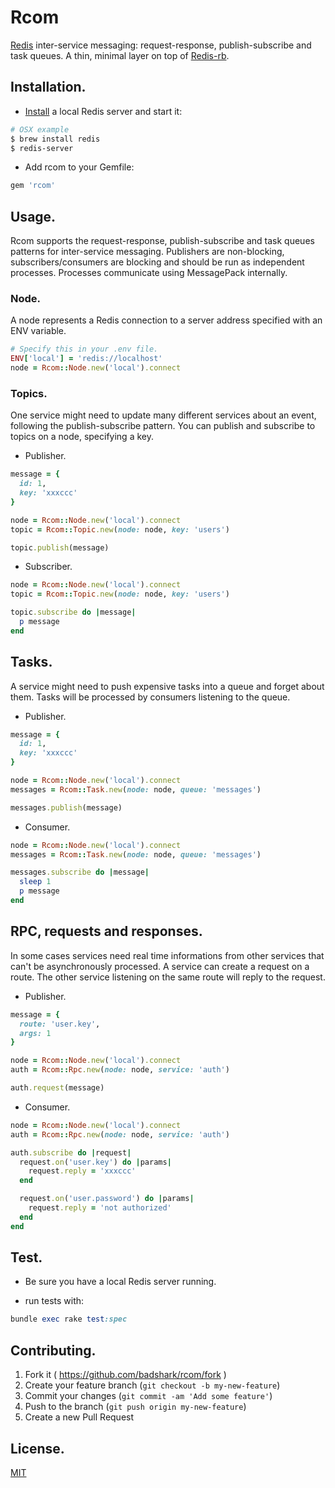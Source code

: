 # Rcom

[Redis](http://redis.io) inter-service messaging: request-response, publish-subscribe and task queues. A thin, minimal layer on top of [Redis-rb](https://github.com/redis/redis-rb).

## Installation.

- [Install](http://redis.io/topics/quickstart) a local Redis server and start it:
```sh
# OSX example
$ brew install redis
$ redis-server
```

- Add rcom to your Gemfile:
```ruby
gem 'rcom'
```

## Usage.

Rcom supports the request-response, publish-subscribe and task queues patterns for inter-service messaging. Publishers are non-blocking, subscribers/consumers are blocking and should be run as independent processes. Processes communicate using MessagePack internally.

### Node.

A node represents a Redis connection to a server address specified with an ENV variable.

```ruby
# Specify this in your .env file.
ENV['local'] = 'redis://localhost'
node = Rcom::Node.new('local').connect
```

### Topics.

One service might need to update many different services about an event, following the publish-subscribe pattern. You can publish and subscribe to topics on a node, specifying a key.

- Publisher.

```ruby
message = {
  id: 1,
  key: 'xxxccc'
}

node = Rcom::Node.new('local').connect
topic = Rcom::Topic.new(node: node, key: 'users')

topic.publish(message)
```

- Subscriber.

```ruby
node = Rcom::Node.new('local').connect
topic = Rcom::Topic.new(node: node, key: 'users')

topic.subscribe do |message|
  p message
end
```

## Tasks.

A service might need to push expensive tasks into a queue and forget about them. Tasks will be processed by consumers listening to the queue.

- Publisher.

```ruby
message = {
  id: 1,
  key: 'xxxccc'
}

node = Rcom::Node.new('local').connect
messages = Rcom::Task.new(node: node, queue: 'messages')

messages.publish(message)
```

- Consumer.

```ruby
node = Rcom::Node.new('local').connect
messages = Rcom::Task.new(node: node, queue: 'messages')

messages.subscribe do |message|
  sleep 1
  p message
end
```

## RPC, requests and responses.

In some cases services need real time informations from other services that can't be asynchronously processed. A service can create a request on a route. The other service listening on the same route will reply to the request.

- Publisher.

```ruby
message = {
  route: 'user.key',
  args: 1
}

node = Rcom::Node.new('local').connect
auth = Rcom::Rpc.new(node: node, service: 'auth')

auth.request(message)
```

- Consumer.

```ruby
node = Rcom::Node.new('local').connect
auth = Rcom::Rpc.new(node: node, service: 'auth')

auth.subscribe do |request|
  request.on('user.key') do |params|
    request.reply = 'xxxccc'
  end

  request.on('user.password') do |params|
    request.reply = 'not authorized'
  end
end
```

## Test.

- Be sure you have a local Redis server running.

- run tests with:
```ruby
bundle exec rake test:spec
```

## Contributing.

1. Fork it ( https://github.com/badshark/rcom/fork )
2. Create your feature branch (`git checkout -b my-new-feature`)
3. Commit your changes (`git commit -am 'Add some feature'`)
4. Push to the branch (`git push origin my-new-feature`)
5. Create a new Pull Request

## License.

[MIT](LICENSE.txt)
